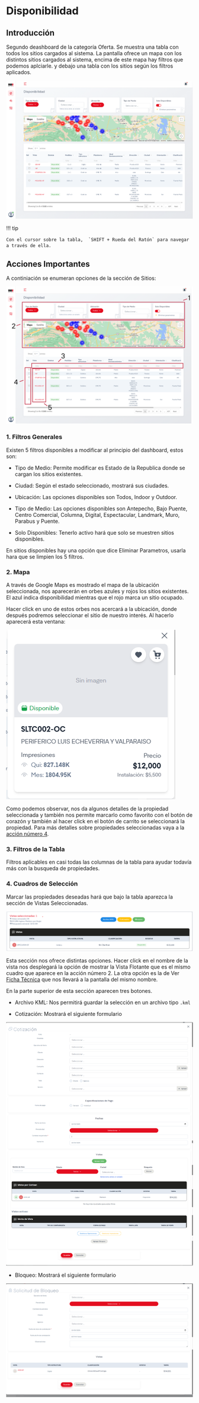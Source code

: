# Disponibilidad

## Introducción

Segundo deashboard de la categoría Oferta. Se muestra una tabla con todos los sitios cargados al sistema. La pantalla ofrece un mapa con los distintos sitios cargados al sistema, encima de este mapa hay filtros que podemos aplciarle. y debajo una tabla con los sitios según los filtros aplicados. 

![dispoDashboard](../assets/dispoDashboard.png)

!!! tip

    Con el cursor sobre la tabla,  `SHIFT + Rueda del Ratón` para navegar a través de ella.

## Acciones Importantes

A continiación se enumeran opciones de la sección de Sitios:

![dispoDashboardEnum](../assets/dispoDashboardEnum.png)

### 1. Filtros Generales
Existen 5 filtros disponibles a modificar al principio del dashboard, estos son:

- Tipo de Medio: Permite modificar es Estado de la Republica donde se cargan los sitios existentes.

- Ciudad: Según el estado seleccionado, mostrará sus ciudades.

- Ubicación: Las opciones disponibles son Todos, Indoor y Outdoor.

- Tipo de Medio: Las opciones disponibles son Antepecho, Bajo Puente, Centro Comercial, Columna, Digital, Espectacular, Landmark, Muro, Parabus y Puente.

- Solo Disponibles: Tenerlo activo hará que solo se muestren sitios disponibles.

En sitios disponibles hay una opción que dice Eliminar Parametros, usarla hara que se limpien los 5 filtros.

### 2. Mapa
A través de Google Maps es mostrado el mapa de la ubicación seleccionada, nos aparecerán en orbes azules y rojos los sitios existentes. El azul indica disponibilidad mientras que el rojo marca un sitio ocupado. 

Hacer click en uno de estos orbes nos acercará a la ubicación, donde después podremos seleccionar el sitio de nuestro interés. Al hacerlo aparecerá esta ventana:

![dispoPopup](../assets/dispoPopup.png)

Como podemos observar, nos da algunos detalles de la propiedad seleccionada y también nos permite marcarlo como favorito con el botón de corazón y también al hacer click en el botón de carrito se seleccionará la propiedad. Para más detalles sobre propiedades seleccionadas vaya a la <a href="#4-cuadros-de-seleccion">acción número 4</a>.

### 3. Filtros de la Tabla
Filtros aplicables en casi todas las columnas de la tabla para ayudar todavía más con la busqueda de propiedades.

### 4. Cuadros de Selección

Marcar las propiedades deseadas hará que bajo la tabla aparezca la sección de Vistas Seleccionadas.

![vistasSelect](../assets/vistasSelect.png)

Esta sección nos ofrece distintas opciones. Hacer click en el nombre de la vista nos desplegará la opción de mostrar la Vista Flotante que es el mismo cuadro que aparece en la acción número 2. La otra opción es la de Ver <a href="../sitios/#6-boton-ficha">Ficha Técnica</a>  que nos llevará a la pantalla del mismo nombre.

En la parte superior de esta sección aparecen tres botones.

- Archivo KML: Nos permitirá guardar la selección en un archivo tipo `.kml`

- Cotización: Mostrará el siguiente formulario

![dispoCotizacion](../assets/dispoCotizacion.png)

- Bloqueo: Mostrará el siguiente formulario

![dispoBloqueo](../assets/dispoBloqueo.png)